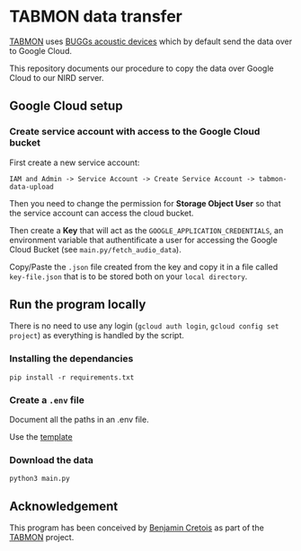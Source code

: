 # TABMON data transfer 

[TABMON](https://www.nina.no/english/TABMON) uses [BUGGs acoustic devices](https://www.bugg.xyz/) which by default send the data over to Google Cloud.

This repository documents our procedure to copy the data over Google Cloud to our NIRD server.

## Google Cloud setup

### Create service account with access to the Google Cloud bucket

First create a new service account:

```
IAM and Admin -> Service Account -> Create Service Account -> tabmon-data-upload
```

Then you need to change the permission for **Storage Object User** so that the service account can access the cloud bucket.

Then create a **Key** that will act as the `GOOGLE_APPLICATION_CREDENTIALS`, an environment variable that authentificate a user for accessing the Google Cloud Bucket (see `main.py/fetch_audio_data`).

Copy/Paste the `.json` file created from the key and copy it in a file called `key-file.json` that is to be stored both on your `local directory`.


## Run the program locally

There is no need to use any login (`gcloud auth login`, `gcloud config set project`) as everything is handled by the script.

### Installing the dependancies

```
pip install -r requirements.txt
```

### Create a `.env` file

Document all the paths in an .env file.

Use the [template](https://github.com/NINAnor/WP1-data-transfer/blob/main/.env)

### Download the data

```
python3 main.py
```

## Acknowledgement

This program has been conceived by [Benjamin Cretois](https://bencretois.github.io/) as part of the [TABMON](https://www.nina.no/english/TABMON) project.

